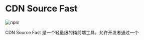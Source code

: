 #  CDN Source Fast

![npm](https://img.shields.io/npm/v/cdnsf)

CDN Source Fast 是一个轻量级的纯前端工具，允许开发者通过一个 <script> 标签，在 HTML 中动态加载多个 CDN 资源，并支持通过 JSON 文件进行统一管理。

CDN Source Fast is a lightweight, pure frontend tool that allows developers to dynamically load multiple CDN resources in HTML using a single <script> tag. It also supports unified management of resources via a JSON file.

## 快速开始 Quick Start
### 1.配置CDN源 Configure CDN Sources

将**cdn-config.json**下载到网站根目录中，在该文件中添加CDN源，例如：

Download cdn-config.json to the root directory of the website, and add CDN sources to the file, for example:

``` json
{
  "libraries": {
    "jquery": "https://code.jquery.com/jquery-3.6.0.min.js",
    "lodash": "https://cdn.jsdelivr.net/npm/lodash@4.17.21/lodash.min.js",
    "axios": "https://cdn.jsdelivr.net/npm/axios/dist/axios.min.js"
  }
}
```
### 2.引入<script> Add a <script> Tag

在你的前端页面引入script标签：

Include the <script> tag in your frontend page:

``` html
<script data-cdn="jquery,lodash,axios" src="cdn-loader.js"></script>
```
在**data-cdn**属性中输入**cdn-config.json**中配置库的键值，即可引入对应的库。

Enter the keys of the libraries configured in cdn-config.json in the data-cdn attribute to load the corresponding libraries.

或者使用CDN:

Alternatively, use a CDN:

``` html
<script data-cdn="jquery,lodash,axios" src="https://unpkg.com/cdnsf@1.0.2/cdn-loader.js"></script>
```



